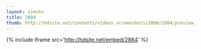 ```yaml
---
layout: sieutv
title: 2884
thumb: http://hdsite.net/contents/videos_screenshots/2000/2884/preview_360p.mp4.jpg
---
```

{% include iframe src='http://hdsite.net/embed/2884' %}
 
